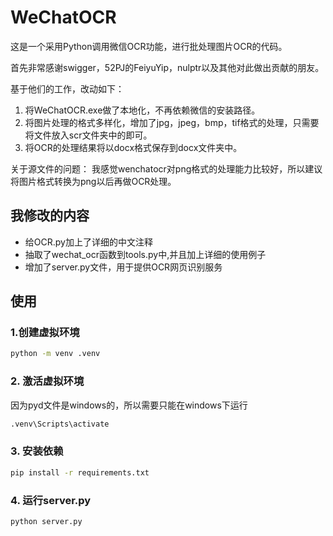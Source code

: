 # WeChatOCR
这是一个采用Python调用微信OCR功能，进行批处理图片OCR的代码。

首先非常感谢swigger，52PJ的FeiyuYip，nulptr以及其他对此做出贡献的朋友。

基于他们的工作，改动如下：
1. 将WeChatOCR.exe做了本地化，不再依赖微信的安装路径。
2. 将图片处理的格式多样化，增加了jpg，jpeg，bmp，tif格式的处理，只需要将文件放入scr文件夹中的即可。
3. 将OCR的处理结果将以docx格式保存到docx文件夹中。

关于源文件的问题：
我感觉wenchatocr对png格式的处理能力比较好，所以建议将图片格式转换为png以后再做OCR处理。

## 我修改的内容
* 给OCR.py加上了详细的中文注释
* 抽取了wechat_ocr函数到tools.py中,并且加上详细的使用例子
* 增加了server.py文件，用于提供OCR网页识别服务

## 使用

### 1.创建虚拟环境
```bash
python -m venv .venv
```

### 2. 激活虚拟环境
因为pyd文件是windows的，所以需要只能在windows下运行
```bash
.venv\Scripts\activate
```

### 3. 安装依赖
```bash
pip install -r requirements.txt
```

### 4. 运行server.py
```bash
python server.py
```